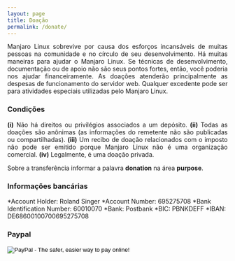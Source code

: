 ```yaml
---
layout: page
title: Doação
permalink: /donate/
---
```


<p style="text-align: justify;">Manjaro Linux sobrevive por causa dos esforços incansáveis de muitas pessoas na comunidade e no círculo de seu desenvolvimento. Há muitas maneiras para ajudar o Manjaro Linux. Se técnicas de desenvolvimento, documentação ou de apoio não são seus pontos fortes, então, você poderia nos ajudar financeiramente. As doações atenderão principalmente as despesas de funcionamento do servidor web. Qualquer excedente pode ser para atividades especiais utilizadas pelo Manjaro Linux.</p>

### Condições

<p style="text-align: justify;"><strong>(i)</strong> Não há direitos ou privilégios associados a um depósito.
<strong>(ii)</strong> Todas as doações são anônimas (as informações do remetente não são publicadas ou compartilhadas).
<strong>(iii)</strong> Um recibo de doação relacionados com o imposto não pode ser emitido porque Manjaro Linux não é uma organização comercial.
<strong>(iv)</strong> Legalmente, é uma doação privada.</p>

<p style="text-align: justify;">Sobre a transferência informar a palavra <strong>donation</strong> na área <strong>purpose</strong>.</p> 

### Informações bancárias

*Account Holder: Roland Singer
*Account Number: 695275708 
*Bank Identification Number: 60010070
*Bank: Postbank
*BIC: PBNKDEFF
*IBAN: DE68600100700695275708  

### Paypal

<form action="https://www.paypal.com/cgi-bin/webscr" method="post"><input type="hidden" name="cmd" value="_s-xclick" /> <input type="hidden" name="hosted_button_id" value="CMZENCJDAF2TL" /> <input type="image" alt="PayPal - The safer, easier way to pay online!" name="submit" src="https://www.paypalobjects.com/en_US/i/btn/btn_donateCC_LG.gif" /> <img alt="" src="https://www.paypalobjects.com/de_DE/i/scr/pixel.gif" width="1" height="1" border="0" /></form>
